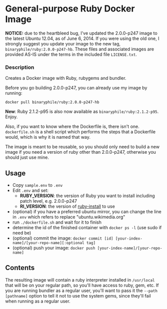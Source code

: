 # General-purpose Ruby Docker Image

**NOTICE:** due to the heartbleed bug, I've updated the 2.0.0-p247 image
to the latest Ubuntu 12.04, as of June 6, 2014.  If you were using the
old one, I strongly suggest you update your image to the new tag,
`binaryphile/ruby:2.0.0-p247-hb`.  These files and associated images are
provided AS-IS under the terms in the included file `LICENSE.txt`.

### Description

Creates a Docker image with Ruby, rubygems and bundler.

Before you go building 2.0.0-p247, you can already use my image by
running:

    docker pull binaryphile/ruby:2.0.0-p247-hb

**New**: Ruby 2.1.2-p95 is also now available as
`binaryphile/ruby:2.1.2-p95`.  Enjoy.

Also, if you want to know where the Dockerfile is, there isn't one.
`dockerfile.sh` is a shell script which performs the steps that a
Dockerfile would, which is why it is named that way.

The image is meant to be reusable, so you should only need to build a
new image if you need a version of ruby other than 2.0.0-p247, otherwise
you should just use mine.

## Usage

- Copy `sample.env` to `.env`
- Edit `.env` and set:
  - **RUBY_VERSION**: the version of Ruby you want to install including
  patch level, e.g. 2.0.0-p247
  - **RI_VERSION**: the version of [ruby-install] to use
- (optional) if you have a preferred ubuntu mirror, you can change the
line in `.env` which refers to replace "ubuntu.wikimedia.org"
- run `./dockerfile.sh` and wait for it to finish
- determine the id of the finished container with `docker ps -l` (use
sudo if need be)
- (optional) commit the image: `docker commit [id]
[your-index-name]/[your-repo-name][:optional tag]`
- (optional) push your image: `docker push
[your-index-name]/[your-repo-name]`

## Contents

The resulting image will contain a ruby interpreter installed in
`/usr/local` that will be on your regular path, so you'll have access to
ruby, gem, etc.  If you are running bundler as a regular user, you'll
want to pass it the `--path [pathname]` option to tell it not to use the
system gems, since they'll fail when running as a regular user.

[ruby-install]: https://github.com/postmodern/ruby-install
